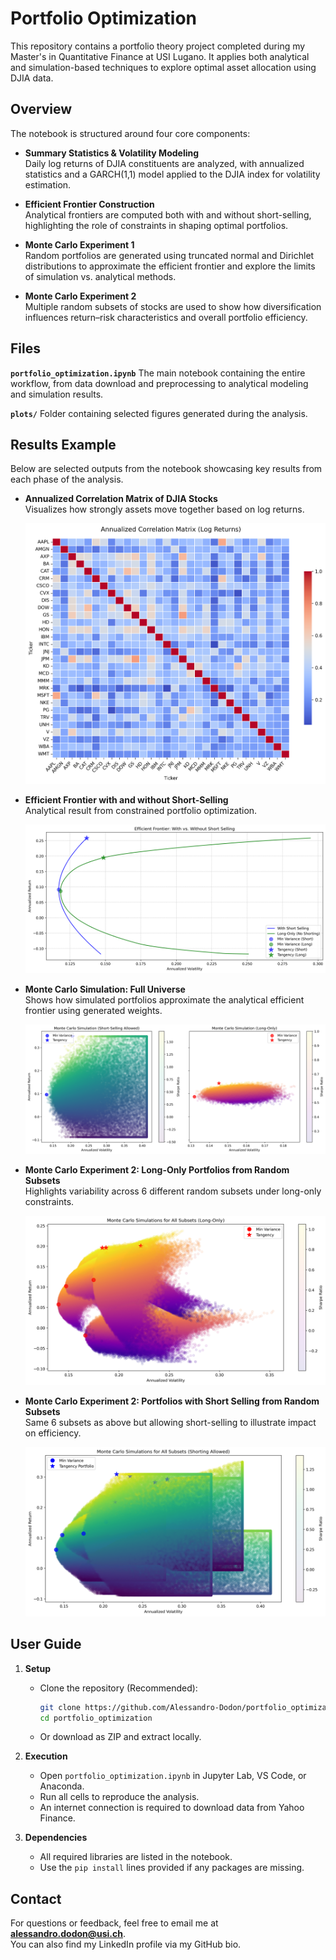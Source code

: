 # Portfolio Optimization

This repository contains a portfolio theory project completed during my Master's in Quantitative Finance at USI Lugano. It applies both analytical and simulation-based techniques to explore optimal asset allocation using DJIA data.

## Overview

The notebook is structured around four core components:

- **Summary Statistics & Volatility Modeling**  
  Daily log returns of DJIA constituents are analyzed, with annualized statistics and a GARCH(1,1) model applied to the DJIA index for volatility estimation.

- **Efficient Frontier Construction**  
  Analytical frontiers are computed both with and without short-selling, highlighting the role of constraints in shaping optimal portfolios.

- **Monte Carlo Experiment 1**  
  Random portfolios are generated using truncated normal and Dirichlet distributions to approximate the efficient frontier and explore the limits of simulation vs. analytical methods.

- **Monte Carlo Experiment 2**  
  Multiple random subsets of stocks are used to show how diversification influences return–risk characteristics and overall portfolio efficiency.

## Files

**`portfolio_optimization.ipynb`** The main notebook containing the entire workflow, from data download and preprocessing to analytical modeling and simulation results.

**`plots/`** Folder containing selected figures generated during the analysis.

## Results Example

Below are selected outputs from the notebook showcasing key results from each phase of the analysis.

- **Annualized Correlation Matrix of DJIA Stocks**  
  Visualizes how strongly assets move together based on log returns.

  ![Correlation Matrix](plots/corr_matrix.png)

- **Efficient Frontier with and without Short-Selling**  
  Analytical result from constrained portfolio optimization.

  ![Efficient Frontier](plots/efficient_frontier.png)

- **Monte Carlo Simulation: Full Universe**  
  Shows how simulated portfolios approximate the analytical efficient frontier using generated weights.

  ![Monte Carlo](plots/monte_carlo.png)

- **Monte Carlo Experiment 2: Long-Only Portfolios from Random Subsets**  
  Highlights variability across 6 different random subsets under long-only constraints.

  ![Monte Carlo Subsets Long](plots/monte_carlo_subsets_long.png)

- **Monte Carlo Experiment 2: Portfolios with Short Selling from Random Subsets**  
  Same 6 subsets as above but allowing short-selling to illustrate impact on efficiency.

  ![Monte Carlo Subsets Short](plots/monte_carlo_subsets_short.png)

## User Guide

1. **Setup**  
   - Clone the repository (Recommended):  
     ```bash
     git clone https://github.com/Alessandro-Dodon/portfolio_optimization.git
     cd portfolio_optimization
     ```
   - Or download as ZIP and extract locally.

2. **Execution**  
   - Open `portfolio_optimization.ipynb` in Jupyter Lab, VS Code, or Anaconda.  
   - Run all cells to reproduce the analysis.  
   - An internet connection is required to download data from Yahoo Finance.

3. **Dependencies**  
   - All required libraries are listed in the notebook.  
   - Use the `pip install` lines provided if any packages are missing.

## Contact

For questions or feedback, feel free to email me at **alessandro.dodon@usi.ch**.  
You can also find my LinkedIn profile via my GitHub bio.
